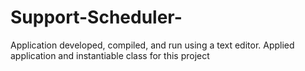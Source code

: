 # Support-Scheduler-
Application developed, compiled, and run using a text editor. Applied application and instantiable class for this project
